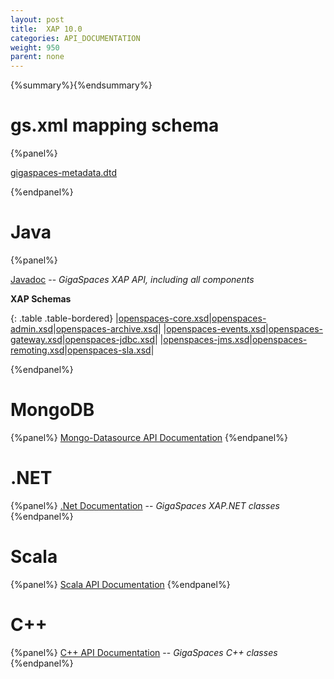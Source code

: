 ```yaml
---
layout: post
title:  XAP 10.0
categories: API_DOCUMENTATION
weight: 950
parent: none
---
```


{%summary%}{%endsummary%}


# gs.xml mapping schema

{%panel%}

[gigaspaces-metadata.dtd](./schema-10.0/gs.html)

{%endpanel%}


# Java

{%panel%}

[Javadoc](http://www.gigaspaces.com/docs/JavaDoc10.0/index.html) -- _GigaSpaces XAP API, including all components_

**XAP Schemas**

{: .table .table-bordered}
|[openspaces-core.xsd](./schema-10.0/core.html)|[openspaces-admin.xsd](./schema-10.0/admin.html)|[openspaces-archive.xsd](./schema-10.0/archive.html)|
|[openspaces-events.xsd](./schema-10.0/events.html)|[openspaces-gateway.xsd](./schema-10.0/gateway.html)|[openspaces-jdbc.xsd](./schema-10.0/jdbc.html)|
|[openspaces-jms.xsd](./schema-10.0/jms.html)|[openspaces-remoting.xsd](./schema-10.0/remoting.html)|[openspaces-sla.xsd](./schema-10.0/sla.html)|

{%endpanel%}

# MongoDB
{%panel%}
[Mongo-Datasource API Documentation](http://www.gigaspaces.com/docs/mongoeds-docs10.0/apidocs/)
{%endpanel%}



# .NET
{%panel%}
[.Net Documentation](http://www.gigaspaces.com/docs/dotnetdocs10.0/) -- _GigaSpaces XAP.NET classes_
{%endpanel%}

# Scala
{%panel%}
[Scala API Documentation](http://www.gigaspaces.com/docs/scaladocs10.0)
{%endpanel%}

# C++
{%panel%}
[C+\+ API Documentation](http://www.gigaspaces.com/docs/cppdocs10.0/annotated.html) -- _GigaSpaces C+\+ classes_
{%endpanel%}




